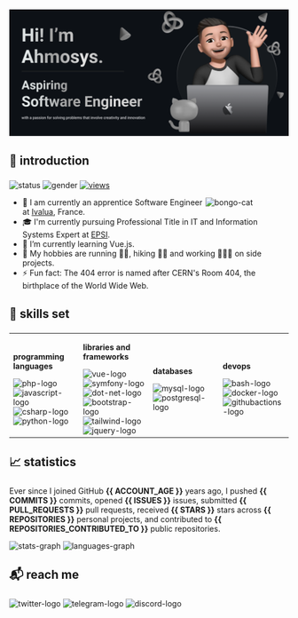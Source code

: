###

<img align="" src="banner-animodji-v2.png" alt="header-banner">

<h2 align="left">👋 introduction</h2>

### 
![status](https://img.shields.io/badge/status-up-lightgrey) ![gender](https://img.shields.io/badge/gender-%F0%9F%A4%B5-lightgrey) [![views](https://komarev.com/ghpvc/?username=ahmosys&color=lightgrey&label=views)](https://github.com/orhun)

<img align="right" src="https://user-images.githubusercontent.com/74038190/226127923-0e8b7792-7b3c-462b-951b-63c96ba1a5af.gif" alt="bongo-cat" width="150">

  - 🔭 I am currently an apprentice Software Engineer at <a href="https://ivalua.com/" target="_blank">Ivalua</a>, France.
  - 🎓 I'm currently pursuing Professional Title in IT and Information Systems Expert at <a href="https://epsi.fr/" target="_blank">EPSI</a>.
  - 🌱 I’m currently learning Vue.js.
  - 🤔 My hobbies are running 🏃🏼, hiking 🚶🏼 and working 🧑🏼‍💻 on side projects.
  - ⚡ Fun fact: The 404 error is named after CERN's Room 404, the birthplace of the World Wide Web.



### 

<h2 align="left">🔧 skills set</h2>

###
<table width="100%">
  <tr>
    <td style="width: 25%;">
      <div align="left">
        <p><b>programming languages</b></p>
        <img src="https://skillicons.dev/icons?i=php" height="30" alt="php-logo" />
        <img src="https://skillicons.dev/icons?i=js" height="30" alt="javascript-logo" />
        <img src="https://skillicons.dev/icons?i=cs" height="30" alt="csharp-logo" />
        <img src="https://skillicons.dev/icons?i=py" height="30" alt="python-logo" />
      </div>
    </td>
    <td style="width: 25%;">
      <div align="left">
        <p><b>libraries and frameworks</b></p>
        <img src="https://skillicons.dev/icons?i=vue" height="30" alt="vue-logo" />
        <img src="https://skillicons.dev/icons?i=symfony" height="30" alt="symfony-logo" />
        <img src="https://skillicons.dev/icons?i=dotnet" height="30" alt="dot-net-logo" />
        <img src="https://skillicons.dev/icons?i=bootstrap" height="30" alt="bootstrap-logo" />
        <img src="https://skillicons.dev/icons?i=tailwind" height="30" alt="tailwind-logo" />
        <img src="https://skillicons.dev/icons?i=jquery" height="30" alt="jquery-logo" />
      </div>
    </td>
    <td style="width: 25%;">
      <div align="left">
        <p><b>databases</b></p>
        <img src="https://skillicons.dev/icons?i=mysql" height="30" alt="mysql-logo" />
        <img src="https://skillicons.dev/icons?i=postgres" height="30" alt="postgresql-logo" />
      </div>
    </td>
    <td style="width: 25%;">
      <div align="left">
        <p><b>devops</b></p>
        <img src="https://skillicons.dev/icons?i=bash" height="30" alt="bash-logo" />
        <img src="https://skillicons.dev/icons?i=docker" height="30" alt="docker-logo" />
        <img src="https://skillicons.dev/icons?i=githubactions" height="30" alt="githubactions-logo" />
      </div>
    </td>
  </tr>
</table>

###

###

<h2 align="left">📈 statistics</h2>

###
Ever since I joined GitHub **{{ ACCOUNT_AGE }}** years ago, I pushed **{{ COMMITS }}** commits, opened **{{ ISSUES }}** issues, submitted **{{ PULL_REQUESTS }}** pull requests, received **{{ STARS }}** stars across **{{ REPOSITORIES }}** personal projects, and contributed to **{{ REPOSITORIES_CONTRIBUTED_TO }}** public repositories.
<div align="left">
  <img src="https://github-readme-stats.vercel.app/api?username=ahmosys&hide_rank=true&show_icons=true&theme=graywhite&card_width=420" height="150" alt="stats-graph"  />
  <img src="https://github-readme-stats.vercel.app/api/top-langs?username=ahmosys&locale=en&layout=compact&langs_count=6&theme=graywhite&card_width=350" height="150" alt="languages-graph"  />
</div>

###

<h2 align="left">📬 reach me</h2>

###
<div align="left">
  <a href="https://twitter.com/ahmosys" target="_blank" style="text-decoration: none;">
    <img src="https://raw.githubusercontent.com/maurodesouza/profile-readme-generator/master/src/assets/icons/social/twitter/default.svg" width="35" height="20" alt="twitter-logo" />
  </a>
  <a href="https://t.me/ahmosys" target="_blank" style="text-decoration: none;">
    <img src="https://raw.githubusercontent.com/maurodesouza/profile-readme-generator/master/src/assets/icons/social/telegram/default.svg" width="35" height="20" alt="telegram-logo" />
  </a>
  <a href="https://discord.com/users/283954969416302592" target="_blank" style="text-decoration: none;">
    <img src="https://raw.githubusercontent.com/maurodesouza/profile-readme-generator/master/src/assets/icons/social/discord/default.svg" width="35" height="20" alt="discord-logo" />
  </a>
</div>

###
